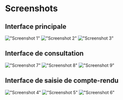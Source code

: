 Screenshots
===========

## Interface principale
!["Screenshot 1"](1.png "Screenshot 1")
!["Screenshot 2"](2.png "Screenshot 2")
!["Screenshot 3"](3.png "Screenshot 3")

## Interface de consultation
!["Screenshot 7"](7.png "Screenshot 7")
!["Screenshot 8"](8.png "Screenshot 8")
!["Screenshot 9"](9.png "Screenshot 9")

## Interface de saisie de compte-rendu
!["Screenshot 4"](4.png "Screenshot 4")
!["Screenshot 5"](5.png "Screenshot 5")
!["Screenshot 6"](6.png "Screenshot 6")
